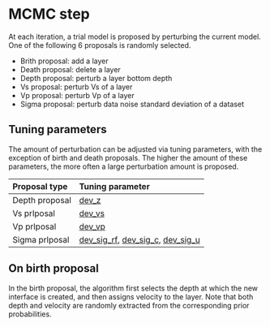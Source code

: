 # MCMC step

At each iteration, a trial model is proposed by perturbing the current model. One of the following 6 proposals is randomly selected. 
* Brith proposal: add a layer
* Death proposal: delete a layer
* Depth proposal: perturb a layer bottom depth
* Vs proposal: perturb Vs of a layer
* Vp proposal: perturb Vp of a layer
* Sigma proposal: perturb data noise standard deviation of a dataset

## Tuning parameters

The amount of perturbation can be adjusted via tuning parameters, with the exception of birth and death proposals. The higher the amount of these parameters, the more often a large perturbation amount is proposed. 

|Proposal type|Tuning parameter|
|:---|:---|
|Depth proposal |[dev_z](parameter_list.md#dev_z) |
|Vs prlposal|[dev_vs](parameter_list.md#dev_vs)|
|Vp prlposal|[dev_vp](parameter_list.md#dev_vp)| 
|Sigma prlposal|[dev_sig_rf](parameter_list.md#dev_sig_rf), [dev_sig_c](parameter_list.md#dev_sig_c), [dev_sig_u](parameter_list.md#dev_sig_u)|

## On birth proposal

In the birth proposal, the algorithm first selects the depth at which the new interface is created, and then assigns velocity to the layer. Note that both depth and velocity are randomly extracted from the corresponding prior probabilities.
